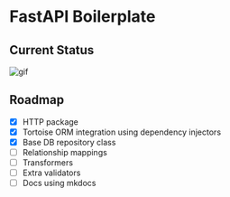 # FastAPI Boilerplate

## Current Status


![gif](https://media.tenor.com/12DuAMmK3dwAAAAC/sofakingdoge.gif)


## Roadmap

- [x] HTTP package
- [x] Tortoise ORM integration using dependency injectors
- [x] Base DB repository class
- [ ] Relationship mappings
- [ ] Transformers
- [ ] Extra validators
- [ ] Docs using mkdocs